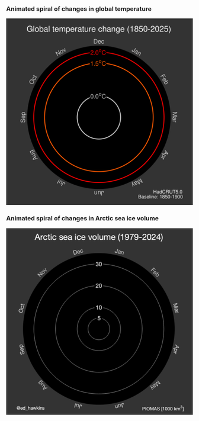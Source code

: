 ### Animated spiral of changes in global temperature
[![Global Temperature Spiral](SPIRALS/global_temperature_spiral_latest_large.gif)](SPIRALS/global_temperature_spiral_latest_large.gif)

### Animated spiral of changes in Arctic sea ice volume
[![Arctic Sea Ice Spiral](SPIRALS/arctic-ice-volume-2024.gif)](SPIRALS/arctic-ice-volume-2024.gif)

